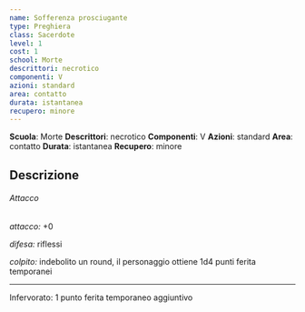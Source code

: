 ```yaml
---
name: Sofferenza prosciugante
type: Preghiera
class: Sacerdote
level: 1
cost: 1
school: Morte
descrittori: necrotico
componenti: V
azioni: standard
area: contatto
durata: istantanea
recupero: minore
---
```

**Scuola**: Morte
**Descrittori**: necrotico
**Componenti**: V
**Azioni**: standard
**Area**: contatto
**Durata**: istantanea
**Recupero**: minore

**Descrizione**
-

###### Attacco

*attacco:* +0

*difesa:* riflessi

*colpito:* indebolito un round, il personaggio ottiene 1d4 punti ferita temporanei

---

Infervorato: 1 punto ferita temporaneo aggiuntivo
